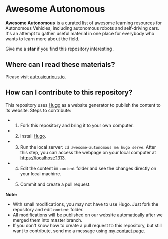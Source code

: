 # Awesome Autonomous

**Awesome Autonomous** is a curated list of awesome learning resources for Autonomous Vehicles, including autonomous robots and self-driving cars. It's an attempt to gather useful material in one place for everybody who wants to learn more about the field.

Give me a **star** if you find this repository interesting.

## Where can I read these materials?

Please visit [auto.aicurious.io](https://auto.aicurious.io).

## How can I contribute to this repository?

This repository uses [Hugo](https://gohugo.io/) as a website generator to publish the content to its website. Steps to contribute:

- 1. Fork this repository and bring it to your own computer.
- 2. Install [Hugo](https://gohugo.io/).
- 3. Run the local server: `cd awesome-autonomous && hugo serve`. After this step, you can access the webpage on your local computer at [https://localhost:1313](https://localhost:1313).
- 4. Edit the content in `content` folder and see the changes directly on your local machine.
- 5. Commit and create a pull request.

**Note:**

- With small modifications, you may not have to use Hugo. Just fork the repository and edit `content` folder.
- All modifications will be published on our website automatically after we merged them into master branch.
- If you don't know how to create a pull request to this repository, but still want to contribute, send me a message using [my contact page](https://aicurious.io/contact/).